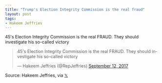 ```yaml
---
title: "Trump's Election Integrity Commission is the real fraud"
layout: post
tags:
- Hakeem Jeffries
---
```


45's Election Integrity Commission is the real FRAUD. They should investigate his so-called victory

<blockquote class="twitter-tweet"><p lang="en" dir="ltr">45&#39;s Election Integrity Commission is the real FRAUD. They should investigate his so-called victory</p>&mdash; Hakeem Jeffries (@RepJeffries) <a href="https://twitter.com/RepJeffries/status/907712510131875840?ref_src=twsrc%5Etfw">September 12, 2017</a></blockquote> <script async src="https://platform.twitter.com/widgets.js" charset="utf-8"></script>

Source: Hakeem Jeffries, via [𝕏](https://x.com)
